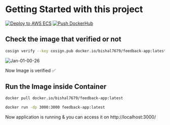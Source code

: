 # Getting Started with this project

[![Deploy to AWS ECS](https://github.com/bishal7679/Feedback-app/actions/workflows/aws.yml/badge.svg?branch=main)](https://github.com/bishal7679/Feedback-app/actions/workflows/aws.yml/badge.svg?branch=main)
[![Push DockerHub](https://github.com/bishal7679/Feedback-app/actions/workflows/docker-publish.yml/badge.svg?branch=main)](https://github.com/bishal7679/Feedback-app/actions/workflows/docker-publish.yml/badge.svg?branch=main)
## Check the image that verified or not

```bash
cosign verify --key cosign.pub docker.io/bishal7679/feedback-app:latest | jq .
```
![Jan-01-00-26](https://user-images.githubusercontent.com/70086051/210181848-c8483826-0ed5-47b9-9876-00bdda6b749d.png)

Now Image is verified ✅

## Run the Image inside Container
```bash
docker pull docker.io/bishal7679/feedback-app:latest

```
```bash
docker run -dp 3000:3000 feedback-app:latest
```

Now application is running & you can access it on http://localhost:3000/
